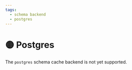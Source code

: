 ```yaml
---
tags:
  - schema backend
  - postgres
---
```


# 🟡 Postgres

The `postgres` schema cache backend is not yet supported.
